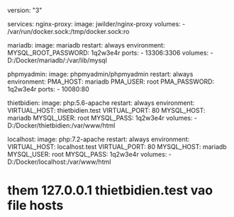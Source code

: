 version: "3"

services:
  nginx-proxy:
    image: jwilder/nginx-proxy
    volumes:
      - /var/run/docker.sock:/tmp/docker.sock:ro

  mariadb:
    image: mariadb
    restart: always
    environment:
      MYSQL_ROOT_PASSWORD: 1q2w3e4r
    ports:
      - 13306:3306
    volumes:
      - D:/Docker/mariadb/:/var/lib/mysql
  
  phpmyadmin:
    image: phpmyadmin/phpmyadmin
    restart: always
    environment:
      PMA_HOST: mariadb
      PMA_USER: root
      PMA_PASSWORD: 1q2w3e4r
    ports:
      - 10080:80
  
  thietbidien:
    image: php:5.6-apache
    restart: always
    environment:
      VIRTUAL_HOST: thietbidien.test
      VIRTUAL_PORT: 80
      MYSQL_HOST: mariadb
      MYSQL_USER: root
      MYSQL_PASS: 1q2w3e4r
    volumes:
      - D:/Docker/thietbidien:/var/www/html
  
  localhost:
    image: php:7.2-apache
    restart: always
    environment:
      VIRTUAL_HOST: localhost.test
      VIRTUAL_PORT: 80
      MYSQL_HOST: mariadb
      MYSQL_USER: root
      MYSQL_PASS: 1q2w3e4r
    volumes:
      - D:/Docker/localhost:/var/www/html

# them 127.0.0.1 thietbidien.test vao file hosts
